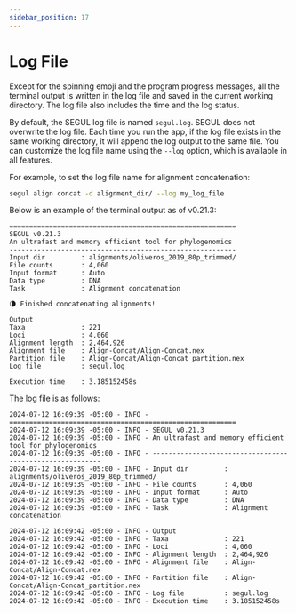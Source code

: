 ```yaml
---
sidebar_position: 17
---
```

# Log File

Except for the spinning emoji and the program progress messages, all the terminal output is written in the log file and saved in the current working directory. The log file also includes the time and the log status. 

By default, the SEGUL log file is named `segul.log`. SEGUL does not overwrite the log file. Each time you run the app, if the log file exists in the same working directory, it will append the log output to the same file. You can customize the log file name using the `--log` option, which is available in all features.

For example, to set the log file name for alignment concatenation:

```bash
segul align concat -d alignment_dir/ --log my_log_file
```

Below is an example of the terminal output as of v0.21.3:

```Text
=========================================================
SEGUL v0.21.3
An ultrafast and memory efficient tool for phylogenomics
---------------------------------------------------------
Input dir         : alignments/oliveros_2019_80p_trimmed/
File counts       : 4,060
Input format      : Auto
Data type         : DNA
Task              : Alignment concatenation

🌘 Finished concatenating alignments!
                                                                                                                                                                      Output
Taxa              : 221
Loci              : 4,060
Alignment length  : 2,464,926
Alignment file    : Align-Concat/Align-Concat.nex
Partition file    : Align-Concat/Align-Concat_partition.nex
Log file          : segul.log

Execution time    : 3.185152458s
```

The log file is as follows:

```Text
2024-07-12 16:09:39 -05:00 - INFO - =========================================================
2024-07-12 16:09:39 -05:00 - INFO - SEGUL v0.21.3
2024-07-12 16:09:39 -05:00 - INFO - An ultrafast and memory efficient tool for phylogenomics
2024-07-12 16:09:39 -05:00 - INFO - ---------------------------------------------------------
2024-07-12 16:09:39 -05:00 - INFO - Input dir         : alignments/oliveros_2019_80p_trimmed/
2024-07-12 16:09:39 -05:00 - INFO - File counts       : 4,060
2024-07-12 16:09:39 -05:00 - INFO - Input format      : Auto
2024-07-12 16:09:39 -05:00 - INFO - Data type         : DNA
2024-07-12 16:09:39 -05:00 - INFO - Task              : Alignment concatenation

2024-07-12 16:09:42 -05:00 - INFO - Output
2024-07-12 16:09:42 -05:00 - INFO - Taxa              : 221
2024-07-12 16:09:42 -05:00 - INFO - Loci              : 4,060
2024-07-12 16:09:42 -05:00 - INFO - Alignment length  : 2,464,926
2024-07-12 16:09:42 -05:00 - INFO - Alignment file    : Align-Concat/Align-Concat.nex
2024-07-12 16:09:42 -05:00 - INFO - Partition file    : Align-Concat/Align-Concat_partition.nex
2024-07-12 16:09:42 -05:00 - INFO - Log file          : segul.log
2024-07-12 16:09:42 -05:00 - INFO - Execution time    : 3.185152458s
```
